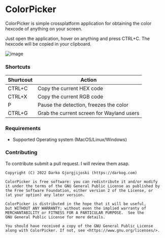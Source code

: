 # ColorPicker

ColorPicker is simple crossplatform application for obtaining the color hexcode of anything on your screen.

Just open the application, hover on anything and press CTRL+C. The hexcode will be copied in your clipboard.

![image](https://user-images.githubusercontent.com/5760249/188268716-6d6cddd7-06ff-4d70-a978-100fdaa01437.png)

### Shortcuts

| Shurtcout | Action                                    |
|-----------|-------------------------------------------|
| CTRL+C    | Copy the current HEX code                 |
| CTRL+X    | Copy the current RGB code                 |
| P         | Pause the detection, freezes the color    |
| CTRL+G    | Grab the current screen for Wayland users |


### Requirements

- Supported Operating system (MacOS/Linux/Windows)


### Contributing

To contribute submit a pull request. I will review them asap.

```
Copyright (C) 2022 Darko Gjorgjijoski (https://darkog.com)

ColorPicker is free software: you can redistribute it and/or modify
it under the terms of the GNU General Public License as published by
the Free Software Foundation, either version 2 of the License, or
(at your option) any later version.

ColorPicker is distributed in the hope that it will be useful,
but WITHOUT ANY WARRANTY; without even the implied warranty of
MERCHANTABILITY or FITNESS FOR A PARTICULAR PURPOSE.  See the
GNU General Public License for more details.

You should have received a copy of the GNU General Public License
along with ColorPicker. If not, see <https://www.gnu.org/licenses/>.
```
